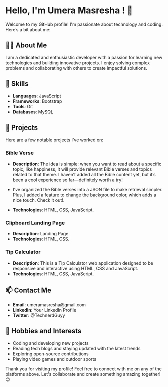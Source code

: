 # Hello, I'm Umera Masresha ! 👋

Welcome to my GitHub profile! I'm passionate about technology and coding. Here’s a bit about me:

## 🧑‍💻 About Me

I am a dedicated and enthusiastic developer with a passion for learning new technologies and building innovative projects. I enjoy solving complex problems and collaborating with others to create impactful solutions.

## 🚀 Skills

- **Languages**: JavaScript
- **Frameworks**: Bootstrap 
- **Tools**: Git
- **Databases**: MySQL

## 🌟 Projects

Here are a few notable projects I've worked on:

### [Bible Verse](https://github.com/umera27/Day-10-Bible-Verse-Website/)
- **Description**: The idea is simple: when you want to read about a specific topic, like happiness, it will provide relevant Bible verses and topics related to that theme. I haven’t added all the Bible content yet, but it’s been a cool experience so far—definitely worth a try!

 - I’ve organized the Bible verses into a JSON file to make retrieval simpler. Plus, I added a feature to change the background color, which adds a nice touch. Check it out!.
- **Technologies**: HTML, CSS, JavaScript.

### [Clipboard Landing Page](https://github.com/umera27/Day-09-Clipboard-Landing-Page)
- **Description**: Landing Page.
- **Technologies**: HTML, CSS.

### [Tip Calculator](https://github.com/umera27/Day-08-Tip-Calculator)
- **Description**: This is a Tip Calculator web application designed to be responsive and interactive using HTML, CSS and JavaScript.
- **Technologies**: HTML, CSS, JavaScript.

## 📫 Contact Me

- **Email**: [umeramasresha@gmail.com](mailto:umeramasresha@gmail.com)
- **LinkedIn**: [Your LinkedIn Profile](https://www.linkedin.com/in/your-profile)
- **Twitter**: [@TechnerdGuyy](https://twitter.com/@TechnerdGuyy)

## 🌱 Hobbies and Interests

- Coding and developing new projects
- Reading tech blogs and staying updated with the latest trends
- Exploring open-source contributions
- Playing video games and outdoor sports

Thank you for visiting my profile! Feel free to connect with me on any of the platforms above. Let's collaborate and create something amazing together! 😊

<style>
  h1, h2, h3 {
    transition: color 0.3s ease-in-out;
  }

  h1:hover, h2:hover, h3:hover {
    color: #007acc;
  }

  a {
    text-decoration: none;
    transition: color 0.3s ease-in-out;
  }

  a:hover {
    color: #ff4500;
  }

  ul {
    transition: transform 0.3s ease-in-out;
  }

  ul:hover {
    transform: scale(1.05);
  }

  p {
    transition: background-color 0.3s ease-in-out;
  }

  p:hover {
    background-color: #f0f0f0;
  }
</style>